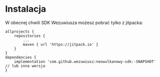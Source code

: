 # Instalacja

W obecnej chwili SDK Wezuwiusza możesz pobrać tylko z jitpacka:
```
allprojects {
    repositories {
        ...
        maven { url 'https://jitpack.io' }
    }
}
dependencies {
    implementation 'com.github.wezuwiusz:neowulkanowy-sdk:-SNAPSHOT' // lub inna wersja
}
```
